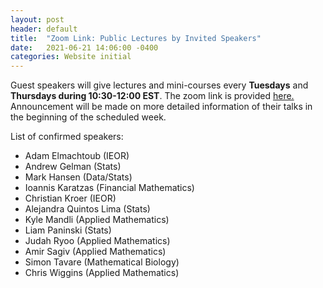 ```yaml
---
layout: post
header: default
title:  "Zoom Link: Public Lectures by Invited Speakers"
date:   2021-06-21 14:06:00 -0400
categories: Website initial
---
```


Guest speakers will give lectures and mini-courses every **Tuesdays** and **Thursdays during 10:30-12:00 EST**. 
The zoom link is provided <a href="https://columbiauniversity.zoom.us/j/93079929576?pwd=K1d1WHFjempUcUNsWHZFNHlQc2N5UT09"> here. </a>
Announcement will be made on more detailed information of their talks in the beginning of the scheduled week.

List of confirmed speakers:
* Adam Elmachtoub (IEOR)
* Andrew Gelman (Stats)
* Mark Hansen (Data/Stats)
* Ioannis Karatzas (Financial Mathematics)
* Christian Kroer (IEOR)
* Alejandra Quintos Lima (Stats)
* Kyle Mandli (Applied Mathematics)
* Liam Paninski (Stats)
* Judah Ryoo (Applied Mathematics)
* Amir Sagiv (Applied Mathematics)
* Simon Tavare (Mathematical Biology)
* Chris Wiggins (Applied Mathematics)

   

